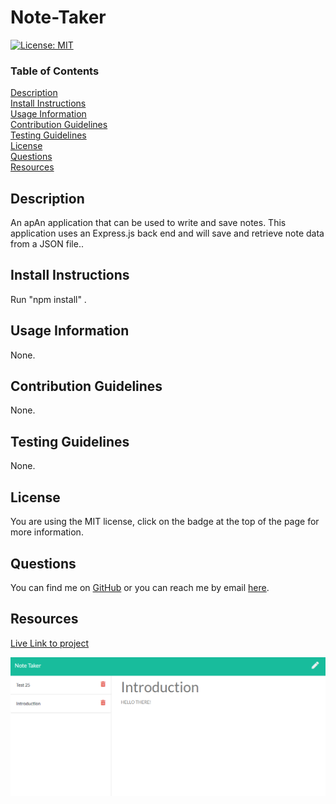 
# Note-Taker

[![License: MIT](https://img.shields.io/badge/License-MIT-yellow.svg)](https://opensource.org/licenses/MIT)

### Table of Contents  
[Description](#Description)\
[Install Instructions](#Install-Instructions)\
[Usage Information](#Usage-Information)\
[Contribution Guidelines](#Contribution-Guidelines)\
[Testing Guidelines](#Testing-Guidelines)\
[License](#License)\
[Questions](#Questions)\
[Resources](#Resources)



## Description
An apAn application that can be used to write and save notes. This application uses an Express.js back end and will save and retrieve note data from a JSON file..


## Install Instructions
Run "npm install" .


## Usage Information
None.


## Contribution Guidelines
None.


## Testing Guidelines
None.


## License
You are using the MIT license, click on the badge at the top of the page for more information.


## Questions
You can find me on [GitHub](https://github.com/AdamAranha) or you can reach me by email [here](mailto:a3aranha@gmail.com).

## Resources

[Live Link to project](https://sheltered-oasis-90735.herokuapp.com/notes.html)



![Screenshot](Assets/noteTaker.png)

